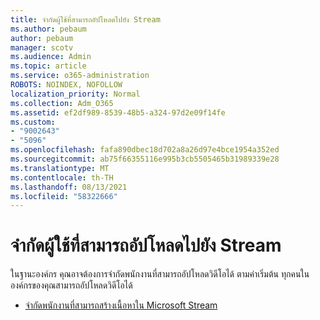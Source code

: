```yaml
---
title: จํากัดผู้ใช้ที่สามารถอัปโหลดไปยัง Stream
ms.author: pebaum
author: pebaum
manager: scotv
ms.audience: Admin
ms.topic: article
ms.service: o365-administration
ROBOTS: NOINDEX, NOFOLLOW
localization_priority: Normal
ms.collection: Adm_O365
ms.assetid: ef2df989-8539-48b5-a324-97d2e09f14fe
ms.custom:
- "9002643"
- "5096"
ms.openlocfilehash: fafa890dbec18d702a8a26d97e4bce1954a352ed
ms.sourcegitcommit: ab75f66355116e995b3cb5505465b31989339e28
ms.translationtype: MT
ms.contentlocale: th-TH
ms.lasthandoff: 08/13/2021
ms.locfileid: "58322666"
---
```

# <a name="restrict-users-who-can-upload-to-stream"></a>จํากัดผู้ใช้ที่สามารถอัปโหลดไปยัง Stream

ในฐานะองค์กร คุณอาจต้องการจํากัดพนักงานที่สามารถอัปโหลดวิดีโอได้ ตามค่าเริ่มต้น ทุกคนในองค์กรของคุณสามารถอัปโหลดวิดีโอได้

- [จํากัดพนักงานที่สามารถสร้างเนื้อหาใน Microsoft Stream](https://docs.microsoft.com/stream/restrict-uploaders)
